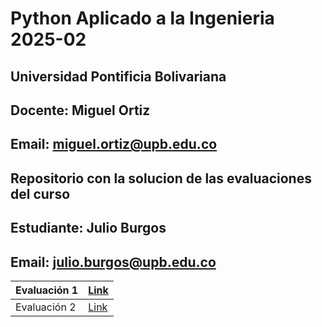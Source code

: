 # Python Aplicado a la Ingenieria 2025-02
## Universidad Pontificia Bolivariana 
## Docente: Miguel Ortiz
## Email: miguel.ortiz@upb.edu.co
## Repositorio con la solucion de las evaluaciones del curso 
## Estudiante: Julio Burgos
## Email: julio.burgos@upb.edu.co

|Evaluación 1|[Link](https://github.com/Julio-0204/Python-ING/blob/af0d5cd87e46c136dfe908a46fb6097b73b7bf29/Python_aplicado_a_la_ingenieria.ipynb)|
|------------|------------------------------------------------------------------------------------------------------------------------------------|
|Evaluación 2|[Link](https://github.com/Julio-0204/Python-ING/blob/1de117dd9dc002cb590722d76ad67ce8f00e0954/Evaluacion2.ipynb)                    |
